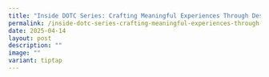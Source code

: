 ```yaml
---
title: "Inside DOTC Series: Crafting Meaningful Experiences Through Design"
permalink: /inside-dotc-series-crafting-meaningful-experiences-through-design/
date: 2025-04-14
layout: post
description: ""
image: ""
variant: tiptap
---
```

